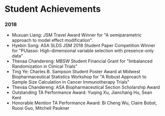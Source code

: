 # Student Achievements

### 2018

* Muxuan Liang: JSM Travel Award Winner for "A semiparametric approach to model effect modification".
* Hyebin Song: ASA SLDS JSM 2018 Student Paper Competition Winner for "PUlasso: High-dimensional variable selection with presence-only data"
* Thevaa Chandereng: MBSW Student Financial Grant for "Imbalanced Randomization in Clinical Trials"
* Ting Ye: Charles B. Sampson Student Poster Award at Midwest Biopharmaceutical Statistics Workshop for "A Robust Approach to Sample Size Calculation in Cancer Immunotherapy Trials"
* Thevaa Chandereng: ASA Biopharmaceutical Section Scholarship Award
* Outstanding TA Performance Award: Yuqing Xu, Jianchang Hu, Sean Kent
* Honorable Mention TA Performance Award: Bi Cheng Wu, Claire Bobst, Ruosi Guo, Mitchell Paukner
